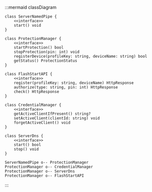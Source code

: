 :::mermaid
classDiagram

    class ServerNamedPipe {
        <<interface>>
        start() void
    }

    class ProtectionManager {
        <<interface>>
        startProtection() bool
        stopProtection(pin: int) void
        registerDevice(profileKey: string, deviceName: string) bool
        getStatus() ProtectionStatus 
    }

    class FlashStartAPI {
        <<interface>>
        register(profileKey: string, deviceName) HttpResponse
        authorize(type: string, pin: int) HttpResponse
        check() HttpResponse
    }

    class CredentialManager {
        <<interface>>
        getActiveClientIfPresent() string?
        setActiveClient(clientId: string) void
        forgetActiveClient() void
    }

    class ServerDns {
        <<interface>>
        start() bool
        stop() void
    }

    ServerNamedPipe o-- ProtectionManager
    ProtectionManager o-- CredentialManager
    ProtectionManager o-- ServerDns
    ProtectionManager o-- FlashStartAPI
:::